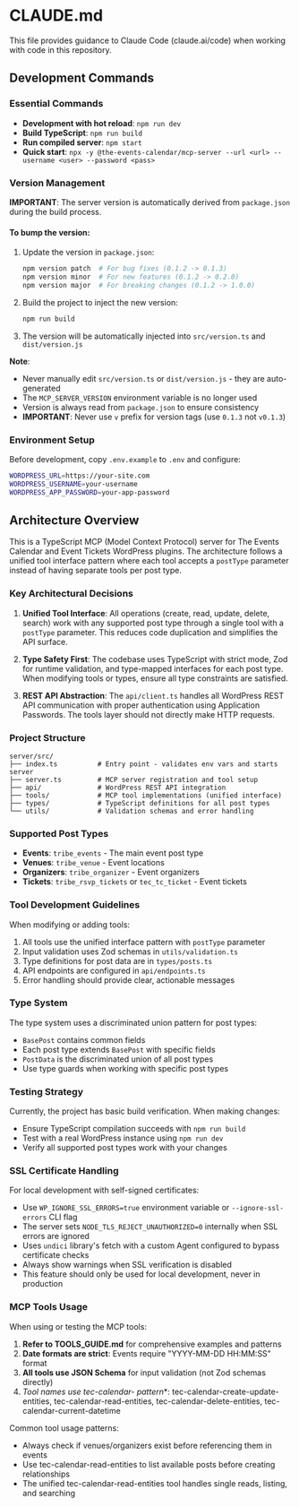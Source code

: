 # CLAUDE.md

This file provides guidance to Claude Code (claude.ai/code) when working with code in this repository.

## Development Commands

### Essential Commands

- **Development with hot reload**: `npm run dev`
- **Build TypeScript**: `npm run build`
- **Run compiled server**: `npm start`
- **Quick start**: `npx -y @the-events-calendar/mcp-server --url <url> --username <user> --password <pass>`

### Version Management

**IMPORTANT**: The server version is automatically derived from `package.json` during the build process.

#### To bump the version:

1. Update the version in `package.json`:
   ```bash
   npm version patch  # For bug fixes (0.1.2 -> 0.1.3)
   npm version minor  # For new features (0.1.2 -> 0.2.0)
   npm version major  # For breaking changes (0.1.2 -> 1.0.0)
   ```

2. Build the project to inject the new version:
   ```bash
   npm run build
   ```

3. The version will be automatically injected into `src/version.ts` and `dist/version.js`

**Note**: 
- Never manually edit `src/version.ts` or `dist/version.js` - they are auto-generated
- The `MCP_SERVER_VERSION` environment variable is no longer used
- Version is always read from `package.json` to ensure consistency
- **IMPORTANT**: Never use `v` prefix for version tags (use `0.1.3` not `v0.1.3`)

### Environment Setup

Before development, copy `.env.example` to `.env` and configure:

```bash
WORDPRESS_URL=https://your-site.com
WORDPRESS_USERNAME=your-username
WORDPRESS_APP_PASSWORD=your-app-password
```

## Architecture Overview

This is a TypeScript MCP (Model Context Protocol) server for The Events Calendar and Event Tickets WordPress plugins. The architecture follows a unified tool interface pattern where each tool accepts a `postType` parameter instead of having separate tools per post type.

### Key Architectural Decisions

1. **Unified Tool Interface**: All operations (create, read, update, delete, search) work with any supported post type through a single tool with a `postType` parameter. This reduces code duplication and simplifies the API surface.

2. **Type Safety First**: The codebase uses TypeScript with strict mode, Zod for runtime validation, and type-mapped interfaces for each post type. When modifying tools or types, ensure all type constraints are satisfied.

3. **REST API Abstraction**: The `api/client.ts` handles all WordPress REST API communication with proper authentication using Application Passwords. The tools layer should not directly make HTTP requests.

### Project Structure

```text
server/src/
├── index.ts          # Entry point - validates env vars and starts server
├── server.ts         # MCP server registration and tool setup
├── api/              # WordPress REST API integration
├── tools/            # MCP tool implementations (unified interface)
├── types/            # TypeScript definitions for all post types
└── utils/            # Validation schemas and error handling
```

### Supported Post Types

- **Events**: `tribe_events` - The main event post type
- **Venues**: `tribe_venue` - Event locations
- **Organizers**: `tribe_organizer` - Event organizers
- **Tickets**: `tribe_rsvp_tickets` or `tec_tc_ticket` - Event tickets

### Tool Development Guidelines

When modifying or adding tools:

1. All tools use the unified interface pattern with `postType` parameter
2. Input validation uses Zod schemas in `utils/validation.ts`
3. Type definitions for post data are in `types/posts.ts`
4. API endpoints are configured in `api/endpoints.ts`
5. Error handling should provide clear, actionable messages

### Type System

The type system uses a discriminated union pattern for post types:

- `BasePost` contains common fields
- Each post type extends `BasePost` with specific fields
- `PostData` is the discriminated union of all post types
- Use type guards when working with specific post types

### Testing Strategy

Currently, the project has basic build verification. When making changes:

- Ensure TypeScript compilation succeeds with `npm run build`
- Test with a real WordPress instance using `npm run dev`
- Verify all supported post types work with your changes

### SSL Certificate Handling

For local development with self-signed certificates:

- Use `WP_IGNORE_SSL_ERRORS=true` environment variable or `--ignore-ssl-errors` CLI flag
- The server sets `NODE_TLS_REJECT_UNAUTHORIZED=0` internally when SSL errors are ignored
- Uses `undici` library's fetch with a custom Agent configured to bypass certificate checks
- Always show warnings when SSL verification is disabled
- This feature should only be used for local development, never in production

### MCP Tools Usage

When using or testing the MCP tools:

1. **Refer to TOOLS_GUIDE.md** for comprehensive examples and patterns
2. **Date formats are strict**: Events require "YYYY-MM-DD HH:MM:SS" format
3. **All tools use JSON Schema** for input validation (not Zod schemas directly)
4. **Tool names use tec-calendar-* pattern**: tec-calendar-create-update-entities, tec-calendar-read-entities, tec-calendar-delete-entities, tec-calendar-current-datetime

Common tool usage patterns:
- Always check if venues/organizers exist before referencing them in events
- Use tec-calendar-read-entities to list available posts before creating relationships
- The unified tec-calendar-read-entities tool handles single reads, listing, and searching
